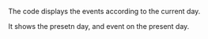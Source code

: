The code displays the events according to the current day. 

It shows the presetn day, and event on the present day.
